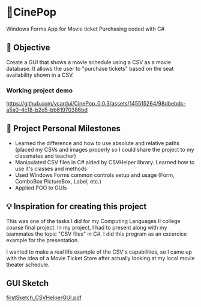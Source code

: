 # 🍿CinePop
Windows Forms App for Movie ticket Purchasing coded with C#

## 🎯 Objective
Create a GUI that shows a movie schedule using a CSV as a movie database. It allows the user to "purchase tickets" based on the seat availability shown in a CSV.

### Working project demo
https://github.com/vcardui/CinePop_0.0.3/assets/145515264/98dbebdc-a5a0-4c18-b2d5-bb61970386bd

## 🙌 Project Personal Milestones 
* Learned the difference and how to use absolute and relative paths (placed my CSVs and images properly so I could share the project to my classmates and teacher)
* Manipulated CSV files in C# aided by CSVHelper library. Learned how to use it's classes and methods
* Used Windows Forms common controls setup and usage (Form, ComboBox PictureBox, Label, etc.)
* Applied POO to GUIs

## 💡 Inspiration for creating this project
This was one of the tasks I did for my Computing Languages II college course final project. In my project, I had to present along with my teammates the topic "CSV files" in C#. I did this program as an excercice example for the presentation.

I wanted to make a real life example of the CSV's capabilities, so I came up with the idea of a Movie Ticket Store after actually looking at my local movie theater schedule.

## GUI Sketch
[firstSketch_CSVHelperGUI.pdf](https://github.com/user-attachments/files/15520238/Ejericicio_CSVHelper.2BGUI.pdf)
